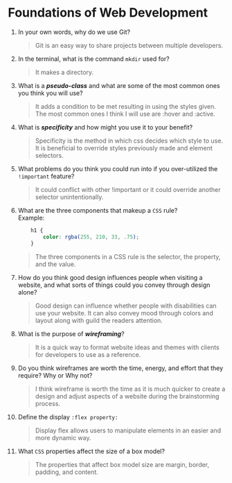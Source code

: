 # Foundations of Web Development
01. In your own words, why do we use Git?
    > Git is an easy way to share projects between multiple developers.

02. In the terminal, what is the command `mkdir` used for?
    > It makes a directory.

03. What is a ***pseudo-class*** and what are some of the most common ones you think you will use?
    > It adds a condition to be met resulting in using the styles given. The most common ones I think I will use are :hover and :active.

04. What is ***specificity*** and how might you use it to your benefit?
    > Specificity is the method in which css decides which style to use. It is beneficial to override styles previously made and element selectors.

05. What problems do you think you could run into if you over-utilized the `!important` feature?
    > It could conflict with other !important or it could override another selector unintentionally.

06. What are the three components that makeup a `CSS` rule? <br> Example:

    ```css
        h1 {
            color: rgba(255, 210, 33, .75);
        }
    ```

    > The three components in a CSS rule is the selector, the property, and the value.

07. How do you think good design influences people when visiting a website, and what sorts of things could you convey through design alone?
    > Good design can influence whether people with disabilities can use your website. It can also convey mood through colors and layout along with guild the readers attention.

08. What is the purpose of ***wireframing***?
    > It is a quick way to format website ideas and themes with clients for developers to use as a reference.

09. Do you think wireframes are worth the time, energy, and effort that they require? Why or Why not?
    > I think wireframe is worth the time as it is much quicker to create a design and adjust aspects of a website during the brainstorming process.

10. Define the display `:flex property:`
    > Display flex allows users to manipulate elements in an easier and more dynamic way.

11. What `CSS` properties affect the size of a box model?
    > The properties that affect box model size are margin, border, padding, and content.
